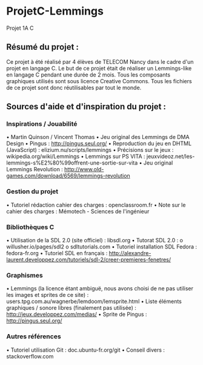 # ProjetC-Lemmings
Projet 1A C

## Résumé du projet :
Ce projet à été réalisé par 4 élèves de TELECOM Nancy dans le cadre d'un projet en langage C.
Le but de ce projet était de réaliser un Lemmings-like en langage C pendant une durée de 2 mois.
Tous les composants graphiques utilisés sont sous licence Creative Commons. Tous les fichiers de ce projet sont donc réutilisables par tout le monde.


## Sources d'aide et d'inspiration du projet :

### Inspirations / Jouabilité
•	Martin Quinson / Vincent Thomas
•	Jeu original des Lemmings de DMA Design
•	Pingus : http://pingus.seul.org/
•	Reproduction du jeu en DHTML (JavaScript) :
elizium.nu/scripts/lemmings
•	Précisions sur le jeux : wikipedia.org/wiki/Lemmings
•	Lemmings sur PS VITA : 
jeuxvideoz.net/les-lemmings-s%E2%80%99offrent-une-sortie-sur-vita
•	Jeu original Lemmings Revolution :
http://www.old-games.com/download/6569/lemmings-revolution

### Gestion du projet
•	Tutoriel rédaction cahier des charges : openclassroom.fr
•	Note sur le cahier des charges : Mémotech - Sciences de l'ingénieur

### Bibliothèques C
•	Utilisation de la SDL 2.0 (site officiel) : libsdl.org
•	Tutorat SDL 2.0 : 
o	willusher.io/pages/sdl2
o	sdltutorials.com
•	Tutoriel installation SDL Fedora : fedora-fr.org
•	Tutoriel SDL en français : 
http://alexandre-laurent.developpez.com/tutoriels/sdl-2/creer-premieres-fenetres/

### Graphismes
•	Lemmings (la licence étant ambiguë, nous avons choisi de ne pas utiliser les images et sprites de ce site) :
users.tpg.com.au/wagnerbe/lemdoom/lemsprite.html 
•	Liste éléments graphiques / sonore libres (finalement pas utilisée) : http://jeux.developpez.com/medias/ 
•	Sprite de Pingus : http://pingus.seul.org/

### Autres références
•	Tutoriel utilisation Git : doc.ubuntu-fr.org/git
•	Conseil divers : stackoverflow.com

